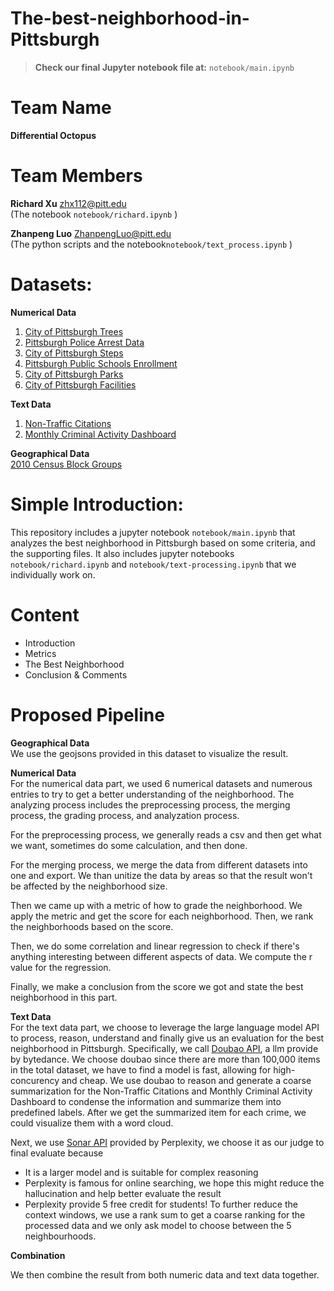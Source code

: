 # The-best-neighborhood-in-Pittsburgh

> **Check our final Jupyter notebook file at:** `notebook/main.ipynb`

# Team Name
**Differential Octopus**

# Team Members
**Richard Xu**   zhx112@pitt.edu<br>(The notebook `notebook/richard.ipynb` )

**Zhanpeng Luo** ZhanpengLuo@pitt.edu<br>(The python scripts and the notebook`notebook/text_process.ipynb`  )
# Datasets: 

**Numerical Data**
1. [City of Pittsburgh Trees](https://data.wprdc.org/dataset/city-trees)
2. [Pittsburgh Police Arrest Data](https://data.wprdc.org/dataset/arrest-data)
3. [City of Pittsburgh Steps](https://data.wprdc.org/dataset/city-steps)
4. [Pittsburgh Public Schools Enrollment](https://data.wprdc.org/dataset/pittsburgh-public-schools-enrollment)
5. [City of Pittsburgh Parks](https://data.wprdc.org/dataset/parks)
6. [City of Pittsburgh Facilities](https://data.wprdc.org/dataset/city-of-pittsburgh-facilities)

**Text Data**
1. [Non-Traffic Citations](https://data.wprdc.org/dataset/non-traffic-citations)
2. [Monthly Criminal Activity Dashboard](https://data.wprdc.org/dataset/monthly-criminal-activity-dashboard)

**Geographical Data**<br>
[2010 Census
Block Groups](https://data.wprdc.org/dataset/2010-census-block-groups)

# Simple Introduction:
This repository includes a jupyter notebook `notebook/main.ipynb` that analyzes the best neighborhood in Pittsburgh based on some criteria, and the supporting files. It also includes jupyter notebooks `notebook/richard.ipynb` and `notebook/text-processing.ipynb` that we individually work on.

# Content
- Introduction
- Metrics
- The Best Neighborhood
- Conclusion & Comments

# Proposed Pipeline 

**Geographical Data**<br>
We use the geojsons provided in this dataset to visualize the result.

**Numerical Data**<br>
For the numerical data part, we used 6 numerical datasets and numerous entries to try to get a better understanding of the neighborhood. The analyzing process includes the preprocessing process, the merging process, the grading process, and analyzation process.

For the preprocessing process, we generally reads a csv and then get what we want, sometimes do some calculation, and then done.

For the merging process, we merge the data from different datasets into one and export. We than unitize the data by areas so that the result won't be affected by the neighborhood size.

Then we came up with a metric of how to grade the neighborhood. We apply the metric and get the score for each neighborhood. Then, we rank the neighborhoods based on the score.

Then, we do some correlation and linear regression to check if there's anything interesting between different aspects of data.
We compute the r value for the regression.

Finally, we make a conclusion from the score we got and state the best neighborhood in this part.

**Text Data**<br>
For the text data part, we choose to leverage the large language model API to process, reason, understand and finally give us an evaluation for the best neighborhood in Pittsburgh.
Specifically, we call [Doubao API](https://team.doubao.com/en/), a llm provide by bytedance. We choose doubao since there are more than 100,000 items in the total dataset, we have to find a model is fast, allowing for high-concurency and cheap. We use doubao to reason and generate a coarse summarization for the Non-Traffic Citations and Monthly Criminal Activity Dashboard to condense the information and summarize them into predefined labels. After we get the summarized item for each crime, we could visualize them with a word cloud. <br>

Next, we use [Sonar API](https://www.perplexity.ai/hub/blog/introducing-the-sonar-pro-api) provided by Perplexity, we choose it as our judge to final evaluate because 
 - It is a larger model and is suitable for complex reasoning
 - Perplexity is famous for online searching, we hope this might reduce the hallucination and help better evaluate the result
 - Perplexity provide 5 free credit for students!
To further reduce the context windows, we use a rank sum to get a coarse ranking for the processed data and we only ask model to choose between the 5 neighbourhoods.


**Combination**

We then combine the result from both numeric data and text data together. 